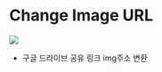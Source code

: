 # Change Image URL

<img src="https://drive.google.com/uc?id=162pp2ayXe6TJ3me2d0WNp-2NAMYCgPxS">

- 구글 드라이브 공유 링크 img주소 변환
